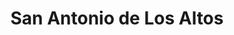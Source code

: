 ---
title: San Antonio de Los Altos
url: /san-antonio-de-los-altos/
latitude: 10.37
longitude: -66.983
---